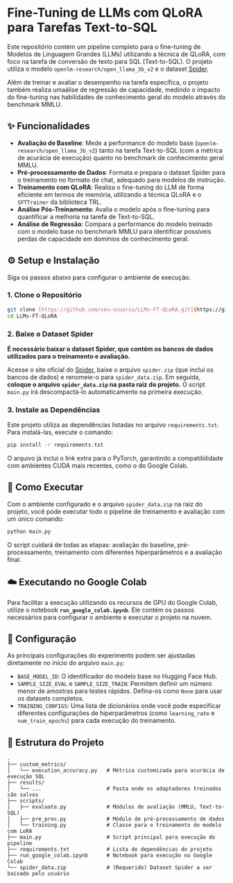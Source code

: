 
# Fine-Tuning de LLMs com QLoRA para Tarefas Text-to-SQL

Este repositório contém um pipeline completo para o fine-tuning de Modelos de Linguagem Grandes (LLMs) utilizando a técnica de QLoRA, com foco na tarefa de conversão de texto para SQL (Text-to-SQL). O projeto utiliza o modelo `openlm-research/open_llama_3b_v2` e o dataset [Spider](https://yale-lily.github.io/spider).

Além de treinar e avaliar o desempenho na tarefa específica, o projeto também realiza umaálise de regressão de capacidade, medindo o impacto do fine-tuning nas habilidades de conhecimento geral do modelo através do benchmark MMLU.

## ✨ Funcionalidades

* **Avaliação de Baseline**: Mede a performance do modelo base (`openlm-research/open_llama_3b_v2`) tanto na tarefa Text-to-SQL (com a métrica de acurácia de execução) quanto no benchmark de conhecimento geral MMLU.
* **Pré-processamento de Dados**: Formata e prepara o dataset Spider para o treinamento no formato de chat, adequado para modelos de instrução.
* **Treinamento com QLoRA**: Realiza o fine-tuning do LLM de forma eficiente em termos de memória, utilizando a técnica QLoRA e o `SFTTrainer` da biblioteca TRL.
* **Análise Pós-Treinamento**: Avalia o modelo após o fine-tuning para quantificar a melhoria na tarefa de Text-to-SQL.
* **Análise de Regressão**: Compara a performance do modelo treinado com o modelo base no benchmark MMLU para identificar possíveis perdas de capacidade em domínios de conhecimento geral.

## ⚙️ Setup e Instalação

Siga os passos abaixo para configurar o ambiente de execução.

### 1. Clone o Repositório
```bash
git clone [https://github.com/seu-usuario/LLMs-FT-QLoRA.git](https://github.com/seu-usuario/LLMs-FT-QLoRA.git)
cd LLMs-FT-QLoRA
````

### 2\. Baixe o Dataset Spider

**É necessário baixar o dataset Spider, que contém os bancos de dados utilizados para o treinamento e avaliação.**

Acesse o site oficial do [Spider](https://yale-lily.github.io/spider), baixe o arquivo `spider.zip` (que inclui os bancos de dados) e renomeie-o para `spider_data.zip`. Em seguida, **coloque o arquivo `spider_data.zip` na pasta raiz do projeto.** O script `main.py` irá descompactá-lo automaticamente na primeira execução.

### 3\. Instale as Dependências

Este projeto utiliza as dependências listadas no arquivo `requirements.txt`. Para instalá-las, execute o comando:

```bash
pip install -r requirements.txt
```

O arquivo já inclui o link extra para o PyTorch, garantindo a compatibilidade com ambientes CUDA mais recentes, como o do Google Colab.

## 🚀 Como Executar

Com o ambiente configurado e o arquivo `spider_data.zip` na raiz do projeto, você pode executar todo o pipeline de treinamento e avaliação com um único comando:

```bash
python main.py
```

O script cuidará de todas as etapas: avaliação do baseline, pré-processamento, treinamento com diferentes hiperparâmetros e a avaliação final.

## ☁️ Executando no Google Colab

Para facilitar a execução utilizando os recursos de GPU do Google Colab, utilize o notebook **`run_google_colab.ipynb`**. Ele contém os passos necessários para configurar o ambiente e executar o projeto na nuvem.

## 🔧 Configuração

As principais configurações do experimento podem ser ajustadas diretamente no início do arquivo `main.py`:

  * `BASE_MODEL_ID`: O identificador do modelo base no Hugging Face Hub.
  * `SAMPLE_SIZE_EVAL` e `SAMPLE_SIZE_TRAIN`: Permitem definir um número menor de amostras para testes rápidos. Defina-os como `None` para usar os datasets completos.
  * `TRAINING_CONFIGS`: Uma lista de dicionários onde você pode especificar diferentes configurações de hiperparâmetros (como `learning_rate` e `num_train_epochs`) para cada execução do treinamento.

## 📂 Estrutura do Projeto

```
.
├── custom_metrics/
│   └── execution_accuracy.py   # Métrica customizada para acurácia de execução SQL
├── results/
│   └── ...                     # Pasta onde os adaptadores treinados são salvos
├── scripts/
│   ├── evaluate.py             # Módulos de avaliação (MMLU, Text-to-SQL)
│   ├── pre_proc.py             # Módulo de pré-processamento de dados
│   └── training.py             # Classe para o treinamento do modelo com LoRA
├── main.py                     # Script principal para execução do pipeline
├── requirements.txt            # Lista de dependências do projeto
├── run_google_colab.ipynb      # Notebook para execução no Google Colab
└── spider_data.zip             # (Requerido) Dataset Spider a ser baixado pelo usuário
```

```
```
